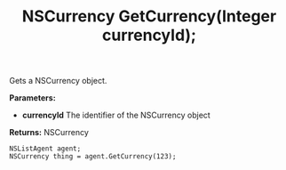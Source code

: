 ﻿---
uid: crmscript_ref_NSListAgent_GetCurrency
title: NSCurrency GetCurrency(Integer currencyId);
intellisense: NSListAgent.GetCurrency
keywords: NSListAgent, GetCurrency
so.topic: reference
---

Gets a NSCurrency object.

**Parameters:**
 - **currencyId** The identifier of the NSCurrency object

**Returns:** NSCurrency

```crmscript
NSListAgent agent;
NSCurrency thing = agent.GetCurrency(123);
```

